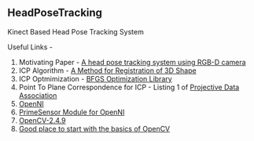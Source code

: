 ## HeadPoseTracking
Kinect Based Head Pose Tracking System

Useful Links -

1. Motivating Paper - [A head pose tracking system using RGB-D camera](http://dl.acm.org/citation.cfm?id=2530060)
2. ICP Algorithm - [A Method for Registration of 3D Shape](http://www.math.zju.edu.cn/cagd/Seminar/2007_AutumnWinter/2007_Autumn_Master_LiuYu1_ref_1.pdf)
2. ICP Optmimization - [BFGS Optimization Library](http://www.chokkan.org/software/liblbfgs/index.html)
3. Point To Plane Correspondence for ICP - Listing 1 of [Projective Data Association](http://research.microsoft.com/pubs/155416/kinectfusion-uist-comp.pdf)
4. [OpenNI](http://structure.io/openni)
5. [PrimeSensor Module for OpenNI](https://github.com/avin2/SensorKinect)
6. [OpenCV-2.4.9](http://opencv.org/downloads.html)
7. [Good place to  start with the basics of OpenCV](http://www.cs.princeton.edu/courses/archive/fall08/cos429/CourseMaterials/Precept1/facedetect.pdf)
